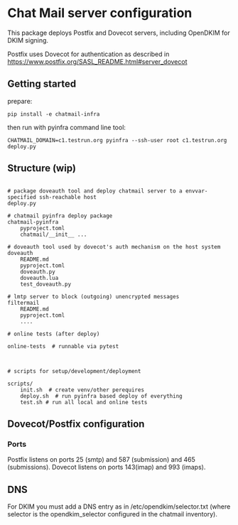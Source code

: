 # Chat Mail server configuration

This package deploys Postfix and Dovecot servers, including OpenDKIM for DKIM signing.

Postfix uses Dovecot for authentication as described in <https://www.postfix.org/SASL_README.html#server_dovecot>

## Getting started 

prepare:

    pip install -e chatmail-infra


then run with pyinfra command line tool: 

    CHATMAIL_DOMAIN=c1.testrun.org pyinfra --ssh-user root c1.testrun.org deploy.py


## Structure (wip)
```

# package doveauth tool and deploy chatmail server to a envvar-specified ssh-reachable host 
deploy.py 

# chatmail pyinfra deploy package 
chatmail-pyinfra 
    pyproject.toml
    chatmail/__init__ ...

# doveauth tool used by dovecot's auth mechanism on the host system 
doveauth
    README.md
    pyproject.toml
    doveauth.py
    doveauth.lua
    test_doveauth.py

# lmtp server to block (outgoing) unencrypted messages 
filtermail 
    README.md
    pyproject.toml
    .... 

# online tests (after deploy)

online-tests  # runnable via pytest 



# scripts for setup/development/deployment 

scripts/
    init.sh  # create venv/other perequires
    deploy.sh  # run pyinfra based deploy of everything
    test.sh # run all local and online tests 

```

## Dovecot/Postfix configuration

### Ports

Postfix listens on ports 25 (smtp) and 587 (submission) and 465 (submissions).
Dovecot listens on ports 143(imap) and 993 (imaps).

## DNS

For DKIM you must add a DNS entry as in /etc/opendkim/selector.txt (where selector is the opendkim_selector configured in the chatmail inventory).
